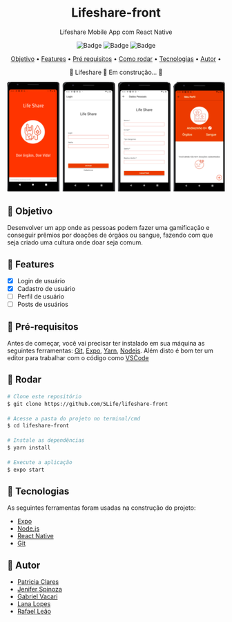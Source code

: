 <h1 align="center">Lifeshare-front</h1>

<div align="center">
Lifeshare Mobile App com React Native

![Badge](https://img.shields.io/badge/framework-React%20%20native-%2306a0c8) ![Badge](https://img.shields.io/badge/package%20manager-Yarn-%233394bf) ![Badge](https://img.shields.io/badge/plataform-Expo-%23506feb)
</div>

<p align="center">
 <a href="#rocket-objetivo">Objetivo</a> •
 <a href="#rocket-features">Features</a> • 
 <a href="#rocket-pré-requisitos">Pré requisitos</a> • 
 <a href="#rocket-rodar">Como rodar</a> • 
 <a href="#rocket-tecnologias">Tecnologias</a> • 
 <a href="#rocket-autor">Autor</a> • 
</p>

<p align="center"> 
	🚧  Lifeshare 🚀 Em construção...    🚧    
</p>
  
<p align="center">  
  <img src="assets/tela.png">  
</p>

## :rocket: Objetivo
Desenvolver um app onde as pessoas podem fazer uma gamificação e conseguir prêmios por doações de órgãos ou sangue, fazendo com que seja criado uma cultura onde doar seja comum.

## :rocket: Features

- [x] Login de usuário
- [x] Cadastro de usuário
- [ ] Perfil de usuário
- [ ] Posts de usuários

## :rocket: Pré-requisitos

Antes de começar, você vai precisar ter instalado em sua máquina as seguintes ferramentas:
[Git](https://git-scm.com), [Expo](https://expo.io/), [Yarn](https://yarnpkg.com/), [Nodejs](https://nodejs.org/en/). 
Além disto é bom ter um editor para trabalhar com o código como [VSCode](https://code.visualstudio.com/)

## :rocket: Rodar

```bash
# Clone este repositório
$ git clone https://github.com/5Life/lifeshare-front

# Acesse a pasta do projeto no terminal/cmd
$ cd lifeshare-front

# Instale as dependências
$ yarn install

# Execute a aplicação
$ expo start
```

## :rocket: Tecnologias

As seguintes ferramentas foram usadas na construção do projeto:

- [Expo](https://expo.io/)
- [Node.js](https://nodejs.org/en/)
- [React Native](https://reactnative.dev/)
- [Git](https://git-scm.com)

## :rocket: Autor
- [Patricia Clares](https://github.com/orgs/5Life/people/PatriciaClares)
- [Jenifer Spinoza](https://github.com/orgs/5Life/people/Jenyspa)
- [Gabriel Vacari](https://github.com/orgs/5Life/people/VacariGabriel)
- [Lana Lopes](https://github.com/orgs/5Life/people/bananiitas)
- [Rafael Leão](https://github.com/orgs/5Life/people/rafa-leao)

